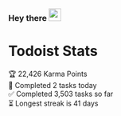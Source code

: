 ### Hey there <img src="https://media.giphy.com/media/hvRJCLFzcasrR4ia7z/giphy.gif" width="25px">

# Todoist Stats

<!-- TODO-IST:START -->
🏆  22,426 Karma Points           
🌸  Completed 2 tasks today           
✅  Completed 3,503 tasks so far           
⏳  Longest streak is 41 days
<!-- TODO-IST:END -->
